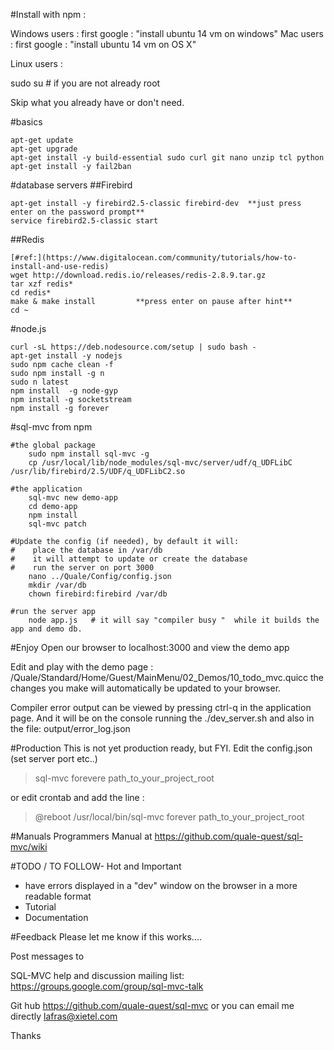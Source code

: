 
#Install with npm :

Windows users : first google : "install ubuntu 14  vm on windows"
Mac users : first google : "install ubuntu 14  vm on OS X"

Linux users :

sudo su # if you are not already root   

Skip what you already have or don't need.    

#basics
```
apt-get update
apt-get upgrade
apt-get install -y build-essential sudo curl git nano unzip tcl python
apt-get install -y fail2ban
```

#database servers
##Firebird
```
apt-get install -y firebird2.5-classic firebird-dev  **just press enter on the password prompt**
service firebird2.5-classic start
```

##Redis
```
[#ref:](https://www.digitalocean.com/community/tutorials/how-to-install-and-use-redis)
wget http://download.redis.io/releases/redis-2.8.9.tar.gz
tar xzf redis*
cd redis*
make & make install         **press enter on pause after hint**
cd ~
```

#node.js
```
curl -sL https://deb.nodesource.com/setup | sudo bash -
apt-get install -y nodejs
sudo npm cache clean -f
sudo npm install -g n
sudo n latest
npm install  -g node-gyp
npm install -g socketstream
npm install -g forever
```


#sql-mvc from npm

```
#the global package
    sudo npm install sql-mvc -g
    cp /usr/local/lib/node_modules/sql-mvc/server/udf/q_UDFLibC /usr/lib/firebird/2.5/UDF/q_UDFLibC2.so

#the application
    sql-mvc new demo-app
    cd demo-app
    npm install
    sql-mvc patch

#Update the config (if needed), by default it will:
#    place the database in /var/db 
#    it will attempt to update or create the database
#    run the server on port 3000
    nano ../Quale/Config/config.json  
    mkdir /var/db
    chown firebird:firebird /var/db

#run the server app	
    node app.js   # it will say "compiler busy "  while it builds the app and demo db.
```

#Enjoy
Open our browser to localhost:3000 and view the demo app

Edit and play with the demo page : /Quale/Standard/Home/Guest/MainMenu/02_Demos/10_todo_mvc.quicc
the changes you make will automatically be updated to your browser.

Compiler error output can be viewed by pressing ctrl-q in the application page.
And it will be on the console running the ./dev_server.sh
and also in the file: output/error_log.json


#Production
This is not yet production ready, but FYI.
Edit the config.json (set server port etc..)

>sql-mvc forevere path_to_your_project_root


or edit crontab and add the line :
>@reboot /usr/local/bin/sql-mvc forever path_to_your_project_root

#Manuals
Programmers Manual at https://github.com/quale-quest/sql-mvc/wiki


#TODO / TO FOLLOW- Hot and Important
* have errors displayed in a "dev" window on the browser in a more readable format
* Tutorial
* Documentation



#Feedback
Please let me know if this works....

Post messages to 

SQL-MVC help and discussion mailing list: https://groups.google.com/group/sql-mvc-talk

Git hub https://github.com/quale-quest/sql-mvc
or you can email me directly lafras@xietel.com


Thanks


